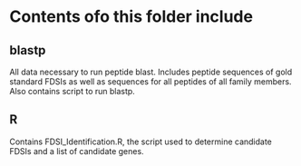 # Contents ofo this folder include

## blastp
All data necessary to run peptide blast. Includes peptide sequences of gold standard FDSIs as well as sequences for all peptides of all family members. Also contains script to run blastp.

## R
Contains FDSI_Identification.R, the script used to determine candidate FDSIs and a list of candidate genes.
